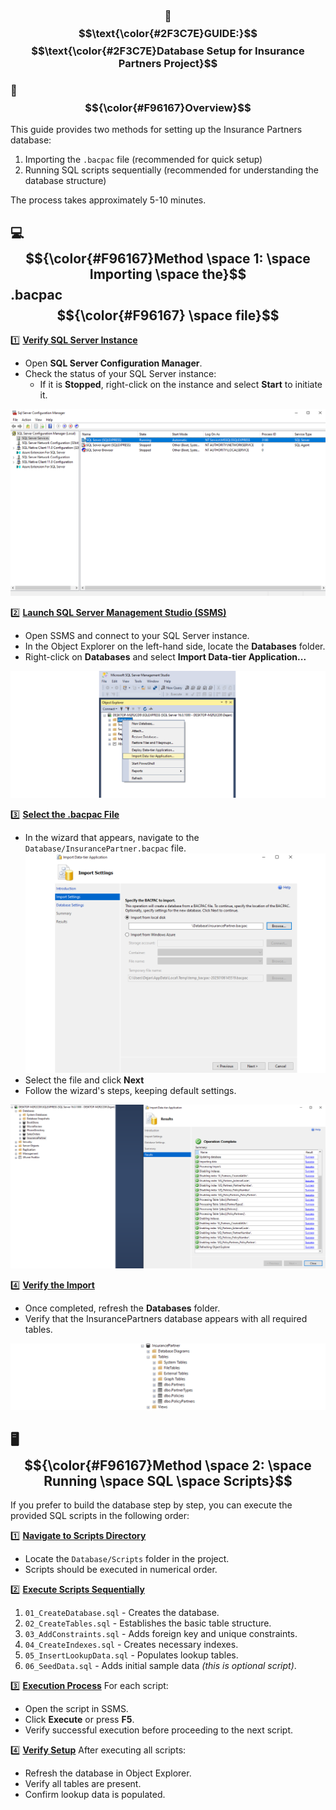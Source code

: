 <div align="center">

  ### 📖 $$\text{\color{#2F3C7E}GUIDE:}$$ $$\text{\color{#2F3C7E}Database Setup for Insurance Partners Project}$$

</div>

### 📝 $${\color{#F96167}Overview}$$

This guide provides two methods for setting up the Insurance Partners database:
1. Importing the `.bacpac` file (recommended for quick setup)
2. Running SQL scripts sequentially (recommended for understanding the database structure)

The process takes approximately 5-10 minutes.

## 💻 $${\color{#F96167}Method \space 1: \space Importing \space the}$$ .bacpac $${\color{#F96167} \space file}$$

1️⃣ <ins>**Verify SQL Server Instance**</ins>
* Open **SQL Server Configuration Manager**.
* Check the status of your SQL Server instance:
  * If it is **Stopped**, right-click on the instance and select **Start** to initiate it.

![SQL Server Configuration Manager](/Database/Assets/sql-server-configuration-manager.png)

2️⃣ <ins>**Launch SQL Server Management Studio (SSMS)**</ins>
* Open SSMS and connect to your SQL Server instance.
* In the Object Explorer on the left-hand side, locate the **Databases** folder.
* Right-click on **Databases** and select **Import Data-tier Application...**

![Import Data-Tier Application](/Database/Assets/import-data-tier-application.png)

3️⃣ <ins>**Select the .bacpac File**</ins>
* In the wizard that appears, navigate to the `Database/InsurancePartner.bacpac` file.
![Select Bacpac File](/Database/Assets/select-bacpac-file.png)
* Select the file and click **Next**
* Follow the wizard's steps, keeping default settings.

![Successful Import](/Database/Assets/successful-import.png)

4️⃣ <ins>**Verify the Import**</ins>
* Once completed, refresh the **Databases** folder.
* Verify that the InsurancePartners database appears with all required tables.

![Insurance Partner Tables](/Database/Assets/insurance-partner-tables.png)

## 🖥️ $${\color{#F96167}Method \space 2: \space Running \space SQL \space Scripts}$$
If you prefer to build the database step by step, you can execute the provided SQL scripts in the following order:

1️⃣ <ins>**Navigate to Scripts Directory**</ins>
* Locate the `Database/Scripts` folder in the project.
* Scripts should be executed in numerical order.

2️⃣ <ins>**Execute Scripts Sequentially**</ins>
1. `01_CreateDatabase.sql` - Creates the database.
2. `02_CreateTables.sql` - Establishes the basic table structure.
3. `03_AddConstraints.sql` - Adds foreign key and unique constraints.
4. `04_CreateIndexes.sql` - Creates necessary indexes.
5. `05_InsertLookupData.sql` - Populates lookup tables.
6. `06_SeedData.sql` - Adds initial sample data *(this is optional script)*.

3️⃣ <ins>**Execution Process**</ins>
For each script:
* Open the script in SSMS.
* Click **Execute** or press **F5**.
* Verify successful execution before proceeding to the next script.

4️⃣ <ins>**Verify Setup**</ins>
After executing all scripts:
* Refresh the database in Object Explorer.
* Verify all tables are present.
* Confirm lookup data is populated.







